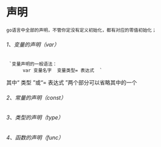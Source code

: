 声明
 =
`go语言中全部的声明，不管你定没有定义初始化，都有对应的零值初始化；`

###### 1、变量的声明（var）
     `变量声明的一般语法：
          var 变量名字  变量类型= 表达式  `
  其中“ 类型 ”或“= 表达式 ”两个部分可以省略其中的一个 
      



###### 2、常量的声明（const）
###### 3、类型的声明（type）
###### 4、函数的声明（func）

       
     
